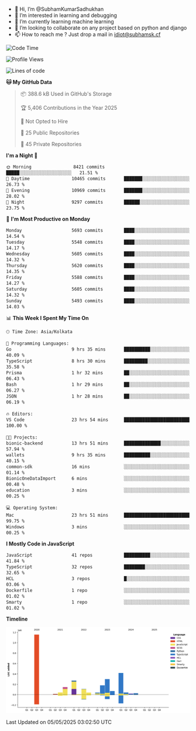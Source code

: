 - 👋 Hi, I’m @SubhamKumarSadhukhan
- 👀 I’m interested in learning and debugging
- 🌱 I’m currently learning machine learning
- 💞️ I’m looking to collaborate on any project based on python and django
- 📫 How to reach me ?
      Just drop a mail in idiot@subhamsk.cf

<!---
SubhamKumarSadhukhan/SubhamKumarSadhukhan is a ✨ special ✨ repository because its `README.md` (this file) appears on your GitHub profile.
You can click the Preview link to take a look at your changes.
--->


<!--START_SECTION:waka-->
![Code Time](http://img.shields.io/badge/Code%20Time-2%2C866%20hrs%2012%20mins-blue)

![Profile Views](http://img.shields.io/badge/Profile%20Views-0-blue)

![Lines of code](https://img.shields.io/badge/From%20Hello%20World%20I%27ve%20Written-2.9%20million%20lines%20of%20code-blue)

**🐱 My GitHub Data** 

> 📦 388.6 kB Used in GitHub's Storage 
 > 
> 🏆 5,406 Contributions in the Year 2025
 > 
> 🚫 Not Opted to Hire
 > 
> 📜 25 Public Repositories 
 > 
> 🔑 45 Private Repositories 
 > 
**I'm a Night 🦉** 

```text
🌞 Morning                8421 commits        █████░░░░░░░░░░░░░░░░░░░░   21.51 % 
🌆 Daytime                10465 commits       ███████░░░░░░░░░░░░░░░░░░   26.73 % 
🌃 Evening                10969 commits       ███████░░░░░░░░░░░░░░░░░░   28.02 % 
🌙 Night                  9297 commits        ██████░░░░░░░░░░░░░░░░░░░   23.75 % 
```
📅 **I'm Most Productive on Monday** 

```text
Monday                   5693 commits        ████░░░░░░░░░░░░░░░░░░░░░   14.54 % 
Tuesday                  5548 commits        ████░░░░░░░░░░░░░░░░░░░░░   14.17 % 
Wednesday                5605 commits        ████░░░░░░░░░░░░░░░░░░░░░   14.32 % 
Thursday                 5620 commits        ████░░░░░░░░░░░░░░░░░░░░░   14.35 % 
Friday                   5588 commits        ████░░░░░░░░░░░░░░░░░░░░░   14.27 % 
Saturday                 5605 commits        ████░░░░░░░░░░░░░░░░░░░░░   14.32 % 
Sunday                   5493 commits        ████░░░░░░░░░░░░░░░░░░░░░   14.03 % 
```


📊 **This Week I Spent My Time On** 

```text
🕑︎ Time Zone: Asia/Kolkata

💬 Programming Languages: 
Go                       9 hrs 35 mins       ██████████░░░░░░░░░░░░░░░   40.09 % 
TypeScript               8 hrs 30 mins       █████████░░░░░░░░░░░░░░░░   35.58 % 
Prisma                   1 hr 32 mins        ██░░░░░░░░░░░░░░░░░░░░░░░   06.43 % 
Bash                     1 hr 29 mins        ██░░░░░░░░░░░░░░░░░░░░░░░   06.27 % 
JSON                     1 hr 28 mins        ██░░░░░░░░░░░░░░░░░░░░░░░   06.19 % 

🔥 Editors: 
VS Code                  23 hrs 54 mins      █████████████████████████   100.00 % 

🐱‍💻 Projects: 
bionic-backend           13 hrs 51 mins      ██████████████░░░░░░░░░░░   57.94 % 
wallets                  9 hrs 35 mins       ██████████░░░░░░░░░░░░░░░   40.15 % 
common-sdk               16 mins             ░░░░░░░░░░░░░░░░░░░░░░░░░   01.14 % 
BionicOneDataImport      6 mins              ░░░░░░░░░░░░░░░░░░░░░░░░░   00.48 % 
education                3 mins              ░░░░░░░░░░░░░░░░░░░░░░░░░   00.25 % 

💻 Operating System: 
Mac                      23 hrs 51 mins      █████████████████████████   99.75 % 
Windows                  3 mins              ░░░░░░░░░░░░░░░░░░░░░░░░░   00.25 % 
```

**I Mostly Code in JavaScript** 

```text
JavaScript               41 repos            ██████████░░░░░░░░░░░░░░░   41.84 % 
TypeScript               32 repos            ████████░░░░░░░░░░░░░░░░░   32.65 % 
HCL                      3 repos             █░░░░░░░░░░░░░░░░░░░░░░░░   03.06 % 
Dockerfile               1 repo              ░░░░░░░░░░░░░░░░░░░░░░░░░   01.02 % 
Smarty                   1 repo              ░░░░░░░░░░░░░░░░░░░░░░░░░   01.02 % 
```



**Timeline**

![Lines of Code chart](https://raw.githubusercontent.com/SubhamKumarSadhukhan/SubhamKumarSadhukhan/main/assets/bar_graph.png)


 Last Updated on 05/05/2025 03:02:50 UTC
<!--END_SECTION:waka-->
